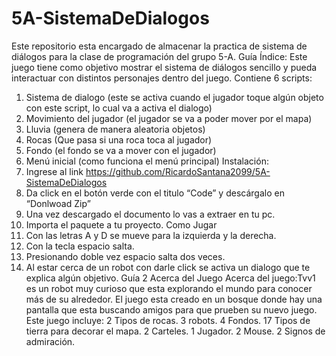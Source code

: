 # 5A-SistemaDeDialogos
Este repositorio esta encargado de almacenar la practica de sistema de diálogos para la clase de programación del grupo 5-A.
Guía
Índice:
Este juego tiene como objetivo mostrar el sistema de diálogos sencillo y pueda
interactuar con distintos personajes dentro del juego.
Contiene 6 scripts:
1. Sistema de dialogo (este se activa cuando el jugador toque algún objeto con este
script, lo cual va a activa el dialogo)
2. Movimiento del jugador (el jugador se va a poder mover por el mapa)
3. Lluvia (genera de manera aleatoria objetos)
4. Rocas (Que pasa si una roca toca al jugador)
5. Fondo (el fondo se va a mover con el jugador)
6. Menú inicial (como funciona el menú principal)
Instalación:
1. Ingrese al link https://github.com/RicardoSantana2099/5A-SistemaDeDialogos
2. Da click en el botón verde con el titulo “Code” y descárgalo en “Donlwoad Zip”
3. Una vez descargado el documento lo vas a extraer en tu pc.
4. Importa el paquete a tu proyecto.
Como Jugar
1. Con las letras A y D se mueve para la izquierda y la derecha.
2. Con la tecla espacio salta.
3. Presionando doble vez espacio salta dos veces.
4. Al estar cerca de un robot con darle click se activa un dialogo que te explica algún
objetivo.
Guía 2
Acerca del Juego
Acerca del juego:Tvv1 es un robot muy curioso que esta explorando el mundo para
conocer más de su alrededor.
El juego esta creado en un bosque donde hay una pantalla que esta buscando amigos
para que prueben su nuevo juego.
Este juego incluye:
2 Tipos de rocas.
3 robots.
4 Fondos.
17 Tipos de tierra para decorar el mapa.
2 Carteles.
1 Jugador.
2 Mouse.
2 Signos de admiración.
